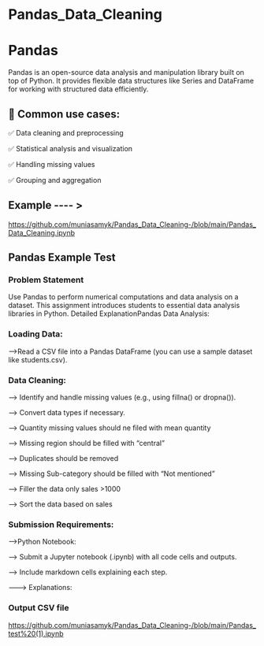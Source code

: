 # Pandas_Data_Cleaning
# Pandas
Pandas is an open-source data analysis and manipulation library built on top of Python. It provides flexible data structures like Series and DataFrame for working with structured data efficiently.

## 🔹 Common use cases:

✅ Data cleaning and preprocessing

✅ Statistical analysis and visualization

✅ Handling missing values

✅ Grouping and aggregation

## Example ---- > 

https://github.com/muniasamyk/Pandas_Data_Cleaning-/blob/main/Pandas_Data_Cleaning.ipynb

## Pandas Example Test

### Problem Statement 

Use Pandas to perform numerical computations and data analysis on a dataset. This 
assignment introduces students to essential data analysis libraries in Python. 
Detailed ExplanationPandas Data Analysis: 

### Loading Data: 

-->Read a CSV file into a Pandas DataFrame (you can use a sample dataset like 
students.csv). 

### Data Cleaning: 

--> Identify and handle missing values (e.g., using fillna() or dropna()). 

--> Convert data types if necessary. 

--> Quantity missing values should ne filed with mean quantity 

--> Missing region should be filled with “central” 

--> Duplicates should be removed 

--> Missing Sub-category should be filled with “Not mentioned” 

--> Filler the data only sales >1000 

--> Sort the data based on sales 

### Submission Requirements: 


-->Python Notebook: 

--> Submit a Jupyter notebook (.ipynb) with all code cells and outputs. 

--> Include markdown cells explaining each step. 

---> Explanations: 


### Output CSV file 

https://github.com/muniasamyk/Pandas_Data_Cleaning-/blob/main/Pandas_test%20(1).ipynb
